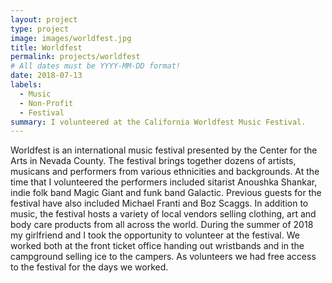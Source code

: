 ```yaml
---
layout: project
type: project
image: images/worldfest.jpg
title: Worldfest
permalink: projects/worldfest
# All dates must be YYYY-MM-DD format!
date: 2018-07-13
labels:
  - Music
  - Non-Profit
  - Festival
summary: I volunteered at the California Worldfest Music Festival.
---
```


Worldfest is an international music festival presented by the Center for the Arts in Nevada County. The festival brings together dozens of artists, musicans and performers from various ethnicities and backgrounds. At the time that I volunteered the performers included sitarist Anoushka Shankar, indie folk band Magic Giant and funk band Galactic. Previous guests for the festival have also included Michael Franti and Boz Scaggs. In addition to music, the festival hosts a variety of local vendors selling clothing, art and body care products from all across the world. 
During the summer of 2018 my girlfriend and I took the opportunity to volunteer at the festival. We worked both at the front ticket office handing out wristbands and in the campground selling ice to the campers. As volunteers we had free access to the festival for the days we worked. 




